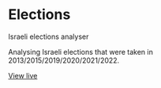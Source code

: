 Elections
=========

Israeli elections analyser

Analysing Israeli elections that were taken in 2013/2015/2019/2020/2021/2022.

<a href="http://amiram.github.io/Elections/Source/default.html" target="_blank">View live</a>
